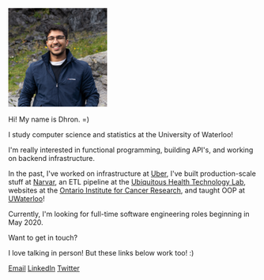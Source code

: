 <img src="dhron.jpg" width="200" height="200" />

Hi! My name is Dhron. =)

I study computer science and statistics at the University of Waterloo!

I'm really interested in functional programming, building API's, and working on backend infrastructure.

In the past, I've worked on infrastructure at [Uber](https://www.uber.com/info/atg/), I've built production-scale stuff at [Narvar](https://www.narvar.com), an ETL pipeline at the [Ubiquitous Health Technology Lab](https://uwaterloo.ca/ubiquitous-health-technology-lab/), websites at the [Ontario Institute for Cancer Research](https://oicr.on.ca/), and taught OOP at [UWaterloo](https://cs.uwaterloo.ca/)!

Currently, I'm looking for full-time software engineering roles beginning in May 2020.

Want to get in touch?

I love talking in person! But these links below work too! :)

[Email](mailto:dhron.joshi@hotmail.com) [LinkedIn](http://www.linkedin.com/in/dhron)  [Twitter](http://www.twitter.com/dhronj)

